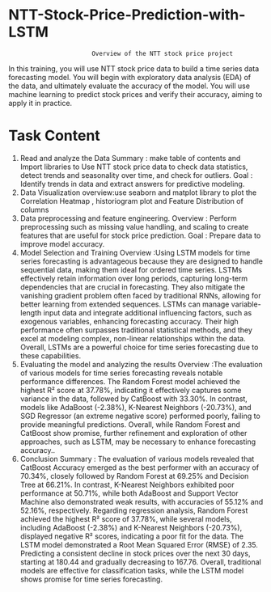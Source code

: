 # NTT-Stock-Price-Prediction-with-LSTM

                           Overview of the NTT stock price project
In this training, you will use NTT stock price data to build a time series data forecasting model. You will begin with exploratory data analysis (EDA) of the data, and ultimately evaluate the accuracy of the model. You will use machine learning to predict stock prices and verify their accuracy, aiming to apply it in practice.
# Task Content
1.	Read and analyze the Data
Summary :  make table of contents and Import libraries to Use NTT stock price data to check data statistics, detect trends and seasonality over time, and check for outliers.
Goal : Identify trends in data and extract answers for predictive modeling.
2.	Data Visualization
	overview:use seaborn  and matplot library to plot the Correlation Heatmap , historiogram plot 
  and Feature Distribution of columns   
3.	Data preprocessing and feature engineering.
Overview : Perform preprocessing such as missing value handling,  and scaling to create features that are useful for stock price prediction. Goal : Prepare data to improve model accuracy.
4.	Model Selection and Training
Overview :Using LSTM models for time series forecasting is advantageous because they are designed to handle sequential data, making them ideal for ordered time series. LSTMs effectively retain information over long periods, capturing long-term dependencies that are crucial in forecasting. They also mitigate the vanishing gradient problem often faced by traditional RNNs, allowing for better learning from extended sequences. LSTMs can manage variable-length input data and integrate additional influencing factors, such as exogenous variables, enhancing forecasting accuracy. Their high performance often surpasses traditional statistical methods, and they excel at modeling complex, non-linear relationships within the data. Overall, LSTMs are a powerful choice for time series forecasting due to these capabilities.
6.	Evaluating the model and analyzing the results
Overview :The evaluation of various models for time series forecasting reveals notable performance differences. The Random Forest model achieved the highest R² score at 37.78%, indicating it effectively captures some variance in the data, followed by CatBoost with 33.30%. In contrast, models like AdaBoost (-2.38%), K-Nearest Neighbors (-20.73%), and SGD Regressor (an extreme negative score) performed poorly, failing to provide meaningful predictions. Overall, while Random Forest and CatBoost show promise, further refinement and exploration of other approaches, such as LSTM, may be necessary to enhance forecasting accuracy..
7. Conclusion
Summary : The evaluation of various models revealed that CatBoost Accuracy emerged as the best performer with an accuracy of 70.34%, closely followed by Random Forest at 69.25% and Decision Tree at 66.21%. In contrast, K-Nearest Neighbors exhibited poor performance at 50.71%, while both AdaBoost and Support Vector Machine also demonstrated weak results, with accuracies of 55.12% and 52.16%, respectively.
Regarding regression analysis, Random Forest achieved the highest R² score of 37.78%, while several models, including AdaBoost (-2.38%) and K-Nearest Neighbors (-20.73%), displayed negative R² scores, indicating a poor fit for the data.
The LSTM model demonstrated a Root Mean Squared Error (RMSE) of 2.35.
Predicting a consistent decline in stock prices over the next 30 days, starting at 180.44 and gradually decreasing to 167.76. Overall, traditional models are effective for classification tasks, while the LSTM model shows promise for time series forecasting.
